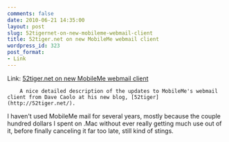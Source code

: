 ```yaml
---
comments: false
date: 2010-06-21 14:35:00
layout: post
slug: 52tigernet-on-new-mobileme-webmail-client
title: 52tiger.net on new MobileMe webmail client
wordpress_id: 323
post_format:
- Link
---
```


Link: [52tiger.net on new MobileMe webmail client](http://52tiger.net/apples-updated-mail/)

		A nice detailed description of the updates to MobileMe's webmail client from Dave Caolo at his new blog, [52tiger](http://52tiger.net/).

I haven't used MobileMe mail for several years, mostly because the couple hundred dollars I spent on .Mac without ever really getting much use out of it, before finally canceling it far too late, still kind of stings.
